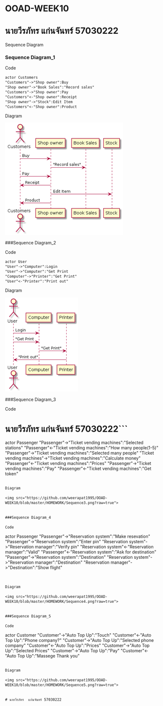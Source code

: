 # OOAD-WEEK10
# นายวีรภัทร  แก่นจันทร์ 57030222
Sequence Diagram

### Sequence Diagram_1

Code

```
actor Customers
"Customers"->"Shop owner":Buy
"Shop owner"->"Book Sales":"Record sales"
"Customers"->"Shop owner":Pay
"Customers"<-"Shop owner":Receipt
"Shop owner"->"Stock":Edit Item
"Customers"<-"Shop owner":Product
```


Diagram

<img src="https://github.com/weerapat1995/OOAD-WEEK10/blob/master/HOMEWORK/Sequence1.png?raw=true">

###Sequence Diagram_2

Code

```
actor User
"User"->"Computer":Login
"User"->"Computer":"Get Print
"Computer"->"Printer":"Get Print"
"User"<-"Printer":"Print out"
```


Diagram

<img src="https://github.com/weerapat1995/OOAD-WEEK10/blob/master/HOMEWORK/Sequence2.png?raw=true">


###Sequence Diagram_3

Code

# นายวีรภัทร  แก่นจันทร์ 57030222```
actor Passenger
"Passenger"->"Ticket vending machines":"Selected stations"
"Passenger"<-"Ticket vending machines":"How many people(1-5)"
"Passenger"->"Ticket vending machines":"Selected many people"
"Ticket vending machines"->"Ticket vending machines":"Calculate money"
"Passenger"<-"Ticket vending machines":"Prices"
"Passenger"->"Ticket vending machines":"Pay"
"Passenger"<-"Ticket vending machines":"Get token"
```

Diagram

<img src="https://github.com/weerapat1995/OOAD-WEEK10/blob/master/HOMEWORK/Sequence3.png?raw=true">


###Sequence Diagram_4

Code

```
actor Passenger
"Passenger"->"Reservation system":"Make resevation"
"Passenger"->"Reservation system":"Enter pin"
"Reservation system"->"Reservation manager":"Verify pin"
"Reservation system"<-"Reservation manager":"Valid"
"Passenger"<-"Reservation system":"Ask for destination"
"Passenger"->"Reservation system":"Destination"
"Reservation system"->"Reservation manager":"Destination"
"Reservation manager"->"Destination":"Show flight"
```


Diagram

<img src="https://github.com/weerapat1995/OOAD-WEEK10/blob/master/HOMEWORK/Sequence4.png?raw=true">


###Sequence Diagram_5

Code

```
actor Customer
"Customer"->"Auto Top Up":"Touch"
"Customer"<-"Auto Top Up":"Phone company?"
"Customer"->"Auto Top Up":"Selected phone company"
"Customer"<-"Auto Top Up":"Prices"
"Customer"->"Auto Top Up":"Selected Prices"
"Customer"->"Auto Top Up":"Pay"
"Customer"<-"Auto Top Up":"Massege Thank you"
```

Diagram

<img src="https://github.com/weerapat1995/OOAD-WEEK10/blob/master/HOMEWORK/Sequence5.png?raw=true">


# นายวีรภัทร  แก่นจันทร์ 57030222
